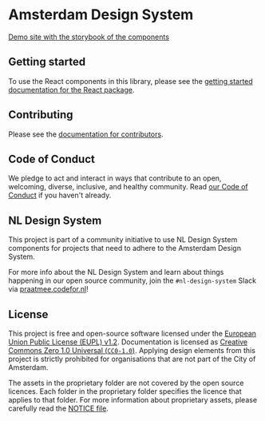 <!-- @license CC0-1.0 -->

# Amsterdam Design System

[Demo site with the storybook of the components](https://amsterdam.github.io/design-system/)

## Getting started

To use the React components in this library, please see the [getting started documentation for the React package](./packages/react/README.md).

## Contributing

Please see the [documentation for contributors](./CONTRIBUTING.md).

## Code of Conduct

We pledge to act and interact in ways that contribute to an open, welcoming, diverse, inclusive, and healthy community. Read [our Code of Conduct](CODE_OF_CONDUCT.md) if you haven't already.

## NL Design System

This project is part of a community initiative to use NL Design System components for projects that need to adhere to the Amsterdam Design System.

For more info about the NL Design System and learn about things happening in our open source community, join the `#nl-design-system` Slack via [praatmee.codefor.nl](https://praatmee.codefor.nl)!

## License

This project is free and open-source software licensed under the [European Union Public License (EUPL) v1.2](LICENSE.md). Documentation is licensed as [Creative Commons Zero 1.0 Universal (`CC0-1.0`)](https://creativecommons.org/publicdomain/zero/1.0/legalcode). Applying design elements from this project is strictly prohibited for organisations that are not part of the City of Amsterdam.

The assets in the proprietary folder are not covered by the open source licences. Each folder in the proprietary folder specifies the licence that applies to that folder. For more information about proprietary assets, please carefully read the [NOTICE file](NOTICE.md).
